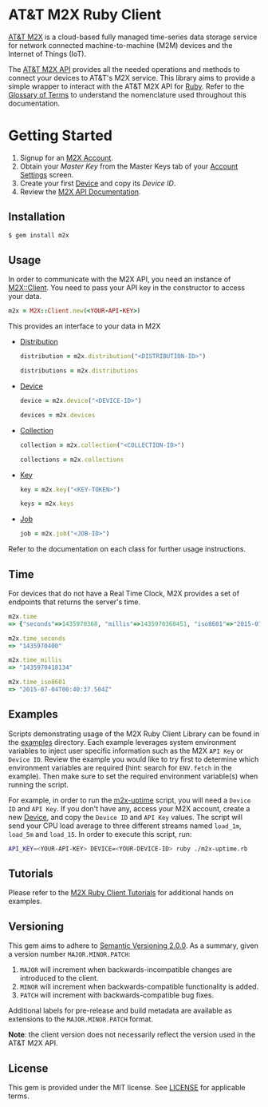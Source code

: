 # AT&T M2X Ruby Client

[AT&T M2X](http://m2x.att.com) is a cloud-based fully managed time-series data storage service for network connected machine-to-machine (M2M) devices and the Internet of Things (IoT).

The [AT&T M2X API](https://m2x.att.com/developer/documentation/overview) provides all the needed operations and methods to connect your devices to AT&T's M2X service. This library aims to provide a simple wrapper to interact with the AT&T M2X API for [Ruby](https://www.ruby-lang.org/en/). Refer to the [Glossary of Terms](https://m2x.att.com/developer/documentation/glossary) to understand the nomenclature used throughout this documentation.

Getting Started
==========================
1. Signup for an [M2X Account](https://m2x.att.com/signup).
2. Obtain your _Master Key_ from the Master Keys tab of your [Account Settings](https://m2x.att.com/account) screen.
2. Create your first [Device](https://m2x.att.com/devices) and copy its _Device ID_.
3. Review the [M2X API Documentation](https://m2x.att.com/developer/documentation/overview).

## Installation

```bash
$ gem install m2x
```

## Usage

In order to communicate with the M2X API, you need an instance of [M2X::Client](lib/m2x/client.rb). You need to pass your API key in the constructor to access your data.

```ruby
m2x = M2X::Client.new(<YOUR-API-KEY>)
```

This provides an interface to your data in M2X

- [Distribution](lib/m2x/distribution.rb)
  ```ruby
  distribution = m2x.distribution("<DISTRIBUTION-ID>")

  distributions = m2x.distributions
  ```

- [Device](lib/m2x/device.rb)
  ```ruby
  device = m2x.device("<DEVICE-ID>")

  devices = m2x.devices
  ```

- [Collection](lib/m2x/collection.rb)
  ```ruby
  collection = m2x.collection("<COLLECTION-ID>")

  collections = m2x.collections
  ```

- [Key](lib/m2x/key.rb)
  ```ruby
  key = m2x.key("<KEY-TOKEN>")

  keys = m2x.keys
  ```

- [Job](lib/m2x/job.rb)
  ```ruby
  job = m2x.job("<JOB-ID>")
  ```

Refer to the documentation on each class for further usage instructions.

## Time

For devices that do not have a Real Time Clock, M2X provides a set of endpoints that returns the server's time.

```ruby
m2x.time
=> {"seconds"=>1435970368, "millis"=>1435970368451, "iso8601"=>"2015-07-04T00:39:28.451Z"}

m2x.time_seconds
=> "1435970400"

m2x.time_millis
=> "1435970418134"

m2x.time_iso8601
=> "2015-07-04T00:40:37.504Z"
```

## Examples

Scripts demonstrating usage of the M2X Ruby Client Library can be found in the [examples](/examples) directory. Each example leverages system environment variables to inject user specific information such as the M2X `API Key` or `Device ID`. Review the example you would like to try first to determine which environment variables are required (hint: search for `ENV.fetch` in the example). Then make sure to set the required environment variable(s) when running the script.

For example, in order to run the [m2x-uptime](/examples/m2x-uptime.rb) script, you will need a `Device ID` and `API Key`. If you don't have any, access your M2X account, create a new [Device](https://m2x.att.com/devices), and copy the `Device ID` and `API Key` values. The script will send your CPU load average to three different streams named `load_1m`, `load_5m` and `load_15`. In order to execute this script, run:

```bash
API_KEY=<YOUR-API-KEY> DEVICE=<YOUR-DEVICE-ID> ruby ./m2x-uptime.rb
```

## Tutorials

Please refer to the [M2X Ruby Client Tutorials](TUTORIAL.md) for additional hands on examples.

## Versioning

This gem aims to adhere to [Semantic Versioning 2.0.0](http://semver.org/). As a summary, given a version number `MAJOR.MINOR.PATCH`:

1. `MAJOR` will increment when backwards-incompatible changes are introduced to the client.
2. `MINOR` will increment when backwards-compatible functionality is added.
3. `PATCH` will increment with backwards-compatible bug fixes.

Additional labels for pre-release and build metadata are available as extensions to the `MAJOR.MINOR.PATCH` format.

**Note**: the client version does not necessarily reflect the version used in the AT&T M2X API.

## License

This gem is provided under the MIT license. See [LICENSE](LICENSE) for applicable terms.
